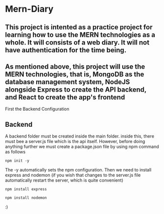 # Mern-Diary
This project is intented as a practice project for learning how to use the MERN technologies as a whole. It will consists of a web diary. It will not have authentication for the time being.
---
As mentioned above, this project will use the MERN technologies, that is, MongoDB as the database management system, NodeJS alongside Express to create the API backend, and React to create the app's frontend
---
First the Backend Configuration
## Backend
A backend folder must be created inside the main folder. inside this, there must bee a server.js file which is the api itself. However, before doing anything further we must create a package.json file by using npm command as follows

`npm init -y`


The -y automatically sets the npm configuration. Then we need to install express and nodemon (if you wish that changes to the server.js file automatically restart the server, which is quite convenient)

`npm install express`


`npm install nodemon`


:)
